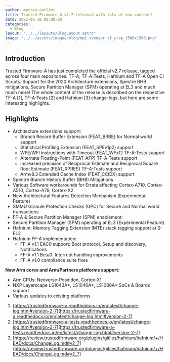 ```yaml
---
author: matteo-carlini
title: Trusted Firmware-A v2.7 released with lots of new content!
date: 2022-06-10 09:00:00
categories:
  - Blog
layout: "../../layouts/BlogLayout.astro"
image: "../../assets/images/blog/mp1_avenger_tf_crop_1500x1500.png"
---
```


## Introduction

Trusted Firmware-A has just completed the official v2.7 release, tagged across four main repositories: TF-A, TF-A-Tests, Hafnium and TF-A Open CI Scripts.
Support for the 2020 Architecture extensions, Spectre BHB mitigations, Secure Partition Manager (SPM) operating at EL3 and much much more!
The whole content of the release is described on the respective TF-A [1], TF-A-Tests [2] and Hafnium [3] change-logs, but here are some interesting highlights.

## Highlights

- Architecture extensions support:
  - Branch Record Buffer Extension (FEAT_BRBE) for Normal world support
  - Statistical Profiling Extension (FEAT_SPEv1p2) support
  - WFE/WFI instructions with Timeout (FEAT_WFxT) TF-A-Tests support
  - Alternate Floating-Point (FEAT_AFP) TF-A-Tests support
  - Increased precision of Reciprocal Estimate and Reciprocal Square Root Estimate (FEAT_RPRES) TF-A-Tests support
  - Armv8.3 Extended Cache Index (FEAT_CCIDX) support
- Spectre Branch History Buffer (BHB) Mitigations
- Various Software workarounds for Errata affecting Cortex-A710, Cortex-A510, Cortex-A78, Cortex-X2
- New Architectural Features Detection Mechanism (Experimental Feature)
- SMMU Granule Protection Checks (GPC) for Secure and Normal world transactions
- FF-A & Secure Partition Manager (SPM) enablement:
- Secure Partition Manager (SPM) operating at EL3 (Experimental Feature)
- Hafnium: Memory Tagging Extension (MTE) stack tagging support at S-EL2
- Hafnium FF-A implementation:
  - FF-A v1.1 EAC0 support: Boot protocol, Setup and discovery, Notifications
  - FF-A v1.1 Beta0: Interrupt handling improvements
  - FF-A v1.0 compliance suite fixes

**New Arm cores and Arm/Partners platforms support:**

- Arm CPUs: Neoverse-Poseidon, Cortex-X1
- NXP Layerscape LS1043A*, LS1046A*, LS1088A\* SoCs & Boards support
- Various updates to existing platforms

1. [https://trustedfirmware-a.readthedocs.io/en/latest/change-log.html#version-2-7](https://trustedfirmware-a.readthedocs.io/en/latest/change-log.html#version-2-7)
2. [https://trustedfirmware-a-tests.readthedocs.io/en/latest/change-log.html#version-2-7](https://trustedfirmware-a-tests.readthedocs.io/en/latest/change-log.html#version-2-7)
3. [https://review.trustedfirmware.org/plugins/gitiles/hafnium/hafnium/+/HEAD/docs/ChangeLog.md#v2_7](https://review.trustedfirmware.org/plugins/gitiles/hafnium/hafnium/+/HEAD/docs/ChangeLog.md#v2_7)
